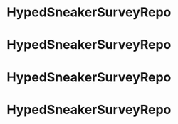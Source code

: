 # HypedSneakerSurveyRepo
# HypedSneakerSurveyRepo
# HypedSneakerSurveyRepo
# HypedSneakerSurveyRepo
